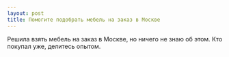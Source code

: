 ```yaml
---
layout: post 
title: Помогите подобрать мебель на заказ в Москве 
--- 
```

Решила взять мебель на заказ в Москве, но ничего не знаю об этом. Кто покупал уже, делитесь опытом.